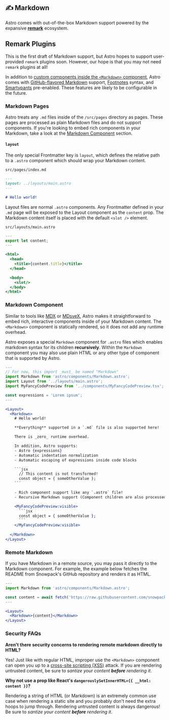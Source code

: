 ## ✍️ Markdown

Astro comes with out-of-the-box Markdown support powered by the expansive [**remark**](https://github.com/remarkjs/remark) ecosystem.

## Remark Plugins

This is the first draft of Markdown support, but Astro hopes to support user-provided `remark` plugins soon. However, our hope is that you may not need `remark` plugins at all!

In addition to [custom components inside the `<Markdown>` component](#markdown-component), Astro comes with [GitHub-flavored Markdown](https://github.github.com/gfm/) support, [Footnotes](https://github.com/remarkjs/remark-footnotes) syntax, and [Smartypants](https://github.com/silvenon/remark-smartypants) pre-enabled. These features are likely to be configurable in the future.

### Markdown Pages

Astro treats any `.md` files inside of the `/src/pages` directory as pages. These pages are processed as plain Markdown files and do not support components. If you're looking to embed rich components in your Markdown, take a look at the [Markdown Component](#markdown-component) section.

#### `layout`

The only special Frontmatter key is `layout`, which defines the relative path to a `.astro` component which should wrap your Markdown content.

`src/pages/index.md`
```md
---
layout: ../layouts/main.astro
---

# Hello world!
```

Layout files are normal `.astro` components. Any Frontmatter defined in your `.md` page will be exposed to the Layout component as the `content` prop. The Markdown content itself is placed with the default `<slot />` element.

`src/layouts/main.astro`
```jsx
---
export let content;
---

<html>
  <head>
    <title>{content.title}</title>
  </head>

  <body>
    <slot/>
  </body>
</html>
```

### Markdown Component

Similar to tools like [MDX](https://mdxjs.com/) or [MDsveX](https://github.com/pngwn/MDsveX), Astro makes it straightforward to embed rich, interactive components inside of your Markdown content. The `<Markdown>` component is statically rendered, so it does not add any runtime overhead.

Astro exposes a special `Markdown` component for `.astro` files which enables markdown syntax for its children **recursively**. Within the `Markdown` component you may also use plain HTML or any other type of component that is supported by Astro.

```jsx
---
// For now, this import _must_ be named "Markdown"
import Markdown from 'astro/components/Markdown.astro';
import Layout from '../layouts/main.astro';
import MyFancyCodePreview from '../components/MyFancyCodePreview.tsx';

const expressions = 'Lorem ipsum';
---

<Layout>
  <Markdown>
    # Hello world!

    **Everything** supported in a `.md` file is also supported here!

    There is _zero_ runtime overhead.

    In addition, Astro supports:
    - Astro {expressions}
    - Automatic indentation normalization
    - Automatic escaping of expressions inside code blocks

    ```jsx
      // This content is not transformed!
      const object = { someOtherValue };
    ```

    - Rich component support like any `.astro` file!
    - Recursive Markdown support (Component children are also processed as Markdown)

    <MyFancyCodePreview:visible>
      ```jsx
      const object = { someOtherValue };
      ```
    </MyFancyCodePreview:visible>
    
  </Markdown>
</Layout>
```

### Remote Markdown

If you have Markdown in a remote source, you may pass it directly to the Markdown component. For example, the example below fetches the README from Snowpack's GitHub repository and renders it as HTML.

```jsx
---
import Markdown from 'astro/components/Markdown.astro';

const content = await fetch('https://raw.githubusercontent.com/snowpackjs/snowpack/main/README.md').then(res => res.text());
---

<Layout>
  <Markdown>{content}</Markdown>
</Layout>
```

### Security FAQs

**Aren't there security concerns to rendering remote markdown directly to HTML?** 

Yes! Just like with regular HTML, improper use the `<Markdown>` component can open you up to a [cross-site scripting (XSS)](https://en.wikipedia.org/wiki/Cross-site_scripting) attack. If you are rendering untrusted content, be sure to _santize your content **before** rendering it_.

**Why not use a prop like React's `dangerouslySetInnerHTML={{ __html: content }}`?**

Rendering a string of HTML (or Markdown) is an extremely common use case when rendering a static site and you probably don't need the extra hoops to jump through. Rendering untrusted content is always dangerous! Be sure to _santize your content **before** rendering it_.

